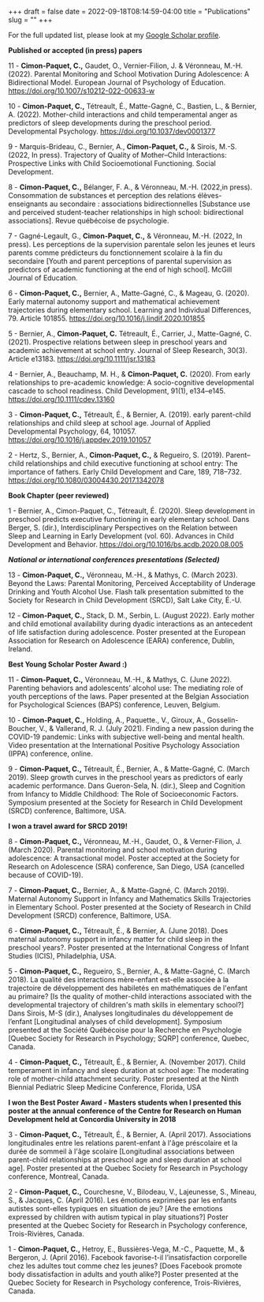 +++
draft = false
date = 2022-09-18T08:14:59-04:00
title = "Publications"
slug = ""
+++

For the full updated list, please look at my [Google Scholar profile](https://scholar.google.ca/citations?user=5-tHWakAAAAJ&hl=en).

**Published or accepted (in press) papers**

11 - **Cimon-Paquet, C.,** Gaudet, O., Vernier-Filion, J. & Véronneau, M.-H. (2022). Parental Monitoring and School Motivation During Adolescence: A Bidirectional Model. European Journal of Psychology of Education. https://doi.org/10.1007/s10212-022-00633-w

10 -  **Cimon-Paquet, C.,**  Tétreault, É., Matte-Gagné, C., Bastien, L., & Bernier, A. (2022). Mother-child interactions and child temperamental anger as predictors of sleep developments during the preschool period. Developmental Psychology. https://doi.org/10.1037/dev0001377

9 -	Marquis-Brideau, C., Bernier, A., **Cimon-Paquet, C.,**  & Sirois, M.-S. (2022, In press). Trajectory of Quality of Mother–Child Interactions: Prospective Links with Child Socioemotional Functioning. Social Development.

8 -	**Cimon-Paquet, C.,**  Bélanger, F. A., & Véronneau, M.-H. (2022,in press). Consommation de substances et perception des relations élèves-enseignants au secondaire : associations bidirectionnelles [Substance use and perceived student-teacher relationships in high school: bidirectional associations]. Revue québécoise de psychologie.

7 - Gagné-Legault, G., **Cimon-Paquet, C.,** & Véronneau, M.-H. (2022, In press). Les perceptions de la supervision parentale selon les jeunes et leurs parents comme prédicteurs du fonctionnement scolaire à la fin du secondaire [Youth and parent perceptions of parental supervision as predictors of academic functioning at the end of high school]. McGill Journal of Education.

6 -	**Cimon-Paquet, C.,** Bernier, A., Matte-Gagné, C., & Mageau, G. (2020). Early maternal autonomy support and mathematical achievement trajectories during elementary school. Learning and Individual Differences, 79. Article 101855. https://doi.org/10.1016/j.lindif.2020.101855

5 -	Bernier, A., **Cimon-Paquet, C.** Tétreault, É., Carrier, J., Matte-Gagné, C. (2021). Prospective relations between sleep in preschool years and academic achievement at school entry. Journal of Sleep Research, 30(3). Article e13183. https://doi.org/10.1111/jsr.13183

4 -	Bernier, A., Beauchamp, M. H., & **Cimon-Paquet, C.** (2020). From early relationships to pre-academic knowledge: A socio-cognitive developmental cascade to school readiness. Child Development, 91(1), e134–e145. https://doi.org/10.1111/cdev.13160

3 -	**Cimon-Paquet, C.,** Tétreault, É., & Bernier, A. (2019). early parent-child relationships and child sleep at school age. Journal of Applied Developmental Psychology, 64, 101057. https://doi.org/10.1016/j.appdev.2019.101057

2 -	Hertz, S., Bernier, A., **Cimon-Paquet, C.,** & Regueiro, S. (2019). Parent–child relationships and child executive functioning at school entry: The importance of fathers. Early Child Development and Care, 189, 718–732. https://doi.org/10.1080/03004430.2017.1342078

**Book Chapter (peer reviewed)**

1 -	Bernier, A., Cimon-Paquet, C., Tétreault, É. (2020). Sleep development in preschool predicts executive functioning in early elementary school. Dans Berger, S. (dir.), Interdisciplinary Perspectives on the Relation between Sleep and Learning in Early Development (vol. 60). Advances in Child Development and Behavior. https://doi.org/10.1016/bs.acdb.2020.08.005



***National or international conferences presentations (Selected)***

13 -	**Cimon-Paquet, C.,** Véronneau, M.-H., & Mathys, C. (March 2023). Beyond the Laws: Parental Monitoring, Perceived Acceptability of Underage Drinking and Youth Alcohol Use. Flash talk presentation submitted to the Society for Research in Child Development (SRCD), Salt Lake City, É.-U.

12 -	**Cimon-Paquet, C.,** Stack, D. M., Serbin, L. (August 2022). Early mother and child emotional availability during dyadic interactions as an antecedent of life satisfaction during adolescence. Poster presented at the European Association for Research on Adolescence (EARA) conference, Dublin, Ireland.

**Best Young Scholar Poster Award :)**

11 -	**Cimon-Paquet, C.,** Véronneau, M.-H., & Mathys, C. (June 2022). Parenting behaviors and adolescents’ alcohol use: The mediating role of youth perceptions of the laws. Paper presented at the Belgian Association for Psychological Sciences (BAPS) conference, Leuven, Belgium.

10 -	**Cimon-Paquet, C.,** Holding, A., Paquette., V., Giroux, A., Gosselin-Boucher, V., & Vallerand, R. J. (July 2021). Finding a new passion during the COVID-19 pandemic: Links with subjective well-being and mental health. Video presentation at the International Positive Psychology Association (IPPA) conference, online.

9 -	**Cimon-Paquet, C.,** Tétreault, É., Bernier, A., & Matte-Gagné, C. (March 2019). Sleep growth curves in the preschool years as predictors of early academic performance. Dans Gueron-Sela, N. (dir.), Sleep and Cognition from Infancy to Middle Childhood: The Role of Socioeconomic Factors. Symposium presented at the Society for Research in Child Development (SRCD) conference, Baltimore, USA.

**I won a travel award for SRCD 2019!**

8 -	**Cimon-Paquet, C.,** Véronneau, M.-H., Gaudet, O., & Verner-Filion, J. (March 2020). Parental monitoring and school motivation during adolescence: A transactional model. Poster accepted at the Society for Research on Adolescence (SRA) conference, San Diego, USA (cancelled because of COVID-19).

7 -	**Cimon-Paquet, C.,** Bernier, A., & Matte-Gagné, C. (March 2019). Maternal Autonomy Support in Infancy and Mathematics Skills Trajectories in Elementary School. Poster presented at the Society of Research in Child Development (SRCD) conference, Baltimore, USA.

6 -	**Cimon-Paquet, C.,** Tétreault, É., & Bernier, A. (June 2018). Does maternal autonomy support in infancy matter for child sleep in the preschool years?. Poster presented at the International Congress of Infant Studies (ICIS), Philadelphia, USA.

5 -	**Cimon-Paquet, C.,** Regueiro, S., Bernier, A., & Matte-Gagné, C. (March 2018). La qualité des interactions mère-enfant est-elle associée à la trajectoire de développement des habiletés en mathématiques de l'enfant au primaire? [Is the quality of mother-child interactions associated with the developmental trajectory of children's math skills in elementary school?] Dans Sirois, M-S (dir.), Analyses longitudinales du développement de l’enfant [Longitudinal analyses of child development]. Symposium presented at the Société Québécoise pour la Recherche en Psychologie [Quebec Society for Research in Psychology; SQRP] conference, Quebec, Canada.

4 -	**Cimon-Paquet, C.,** Tétreault, É., & Bernier, A. (November 2017). Child temperament in infancy and sleep duration at school age: The moderating role of mother-child attachment security. Poster presented at the Ninth Biennial Pediatric Sleep Medicine Conference, Florida, USA

**I won the Best Poster Award - Masters students when I presented this poster at the annual conference of the Centre for Research on Human Development held at Concordia University in 2018**

3 -	**Cimon-Paquet, C.,** Tétreault, É., & Bernier, A. (April 2017). Associations longitudinales entre les relations parent-enfant à l'âge préscolaire et la durée de sommeil à l'âge scolaire [Longitudinal associations between parent-child relationships at preschool age and sleep duration at school age]. Poster presented at the Quebec Society for Research in Psychology conference, Montreal, Canada.

2 -	**Cimon-Paquet, C.,** Courchesne, V., Bilodeau, V., Lajeunesse, S., Mineau, S., & Jacques, C. (April 2016). Les émotions exprimées par les enfants autistes sont-elles typiques en situation de jeu? [Are the emotions expressed by children with autism typical in play situations?] Poster presented at the Quebec Society for Research in Psychology conference, Trois-Rivières, Canada.

1 -	**Cimon-Paquet, C.,** Hetroy, E., Bussières-Vega, M.-C., Paquette, M., & Bergeron, J. (April 2016). Facebook favorise-t-il l’insatisfaction corporelle chez les adultes tout comme chez les jeunes? [Does Facebook promote body dissatisfaction in adults and youth alike?] Poster presented at the Quebec Society for Research in Psychology conference, Trois-Rivières, Canada.
